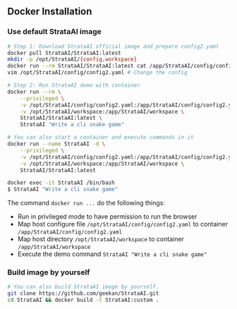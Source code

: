 ## Docker Installation

### Use default StrataAI image

```bash
# Step 1: Download StrataAI official image and prepare config2.yaml
docker pull StrataAI/StrataAI:latest
mkdir -p /opt/StrataAI/{config,workspace}
docker run --rm StrataAI/StrataAI:latest cat /app/StrataAI/config/config2.yaml > /opt/StrataAI/config/config2.yaml
vim /opt/StrataAI/config/config2.yaml # Change the config

# Step 2: Run StrataAI demo with container
docker run --rm \
    --privileged \
    -v /opt/StrataAI/config/config2.yaml:/app/StrataAI/config/config2.yaml \
    -v /opt/StrataAI/workspace:/app/StrataAI/workspace \
    StrataAI/StrataAI:latest \
    StrataAI "Write a cli snake game"

# You can also start a container and execute commands in it
docker run --name StrataAI -d \
    --privileged \
    -v /opt/StrataAI/config/config2.yaml:/app/StrataAI/config/config2.yaml \
    -v /opt/StrataAI/workspace:/app/StrataAI/workspace \
    StrataAI/StrataAI:latest

docker exec -it StrataAI /bin/bash
$ StrataAI "Write a cli snake game"
```

The command `docker run ...` do the following things:

- Run in privileged mode to have permission to run the browser
- Map host configure file `/opt/StrataAI/config/config2.yaml` to container `/app/StrataAI/config/config2.yaml`
- Map host directory `/opt/StrataAI/workspace` to container `/app/StrataAI/workspace`
- Execute the demo command `StrataAI "Write a cli snake game"`

### Build image by yourself

```bash
# You can also build StrataAI image by yourself.
git clone https://github.com/geekan/StrataAI.git
cd StrataAI && docker build -t StrataAI:custom .
```
